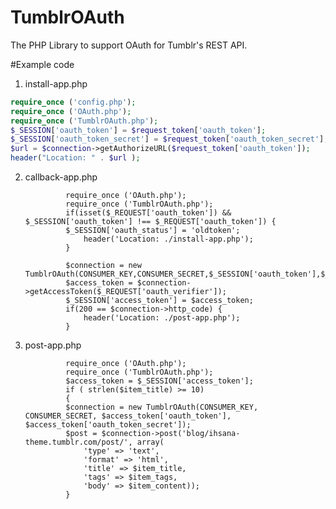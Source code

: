 TumblrOAuth
======================

The PHP Library to support OAuth for Tumblr's REST API.


#Example code


1. install-app.php

```PHP
require_once ('config.php');
require_once ('OAuth.php');
require_once ('TumblrOAuth.php');
$_SESSION['oauth_token'] = $request_token['oauth_token'];
$_SESSION['oauth_token_secret'] = $request_token['oauth_token_secret'];
$url = $connection->getAuthorizeURL($request_token['oauth_token']);
header("Location: " . $url );
```


2. callback-app.php

				require_once ('OAuth.php');
				require_once ('TumblrOAuth.php');
				if(isset($_REQUEST['oauth_token']) && $_SESSION['oauth_token'] !== $_REQUEST['oauth_token']) {
				$_SESSION['oauth_status'] = 'oldtoken';
					header('Location: ./install-app.php');
				}

				$connection = new TumblrOAuth(CONSUMER_KEY,CONSUMER_SECRET,$_SESSION['oauth_token'],$_SESSION['oauth_token_secret']);
				$access_token = $connection->getAccessToken($_REQUEST['oauth_verifier']);
				$_SESSION['access_token'] = $access_token;
				if(200 == $connection->http_code) {
					header('Location: ./post-app.php');
				}

3. post-app.php


				require_once ('OAuth.php');
				require_once ('TumblrOAuth.php');
				$access_token = $_SESSION['access_token'];
				if ( strlen($item_title) >= 10)
				{
				$connection = new TumblrOAuth(CONSUMER_KEY, CONSUMER_SECRET, $access_token['oauth_token'],    $access_token['oauth_token_secret']);
				$post = $connection->post('blog/ihsana-theme.tumblr.com/post/', array(
					'type' => 'text',
					'format' => 'html',
					'title' => $item_title,
					'tags' => $item_tags,
					'body' => $item_content));
				}


